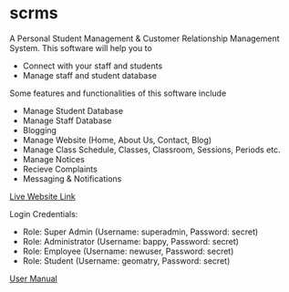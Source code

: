 # scrms
A Personal Student Management & Customer Relationship Management System. This software will help you to
- Connect with your staff and students
- Manage staff and student database

Some features and functionalities of this software include
- Manage Student Database
- Manage Staff Database
- Blogging
- Manage Website (Home, About Us, Contact, Blog)
- Manage Class Schedule, Classes, Classroom, Sessions, Periods etc.
- Manage Notices
- Recieve Complaints
- Messaging & Notifications

[Live Website Link](https://customer-relationship-management.000webhostapp.com/)

Login Credentials:
- Role: Super Admin (Username: superadmin, Password: secret)
- Role: Administrator (Username: bappy, Password: secret)
- Role: Employee (Username: newuser, Password: secret)
- Role: Student (Username: geomatry, Password: secret)

[User Manual](https://1drv.ms/w/s!Ama1lLPSmmB4pyzwveqhXyv-Rx_S)
